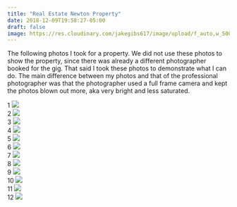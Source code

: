 ```yaml
---
title: "Real Estate Newton Property"
date: 2018-12-09T19:58:27-05:00
draft: false
image: https://res.cloudinary.com/jakegibs617/image/upload/f_auto,w_500/v1544403402/best-uncropped_-_2.png
---
```


<p>The following photos I took for a property. We did not use these photos to show the property, since there was already a different photographer booked for the gig. That said I took these photos to demonstrate what I can do. The main difference between my photos and that of the professional photographer was that the photographer used a full frame camera and kept the photos blown out more, aka very bright and less saturated. </p>

<div class="masonry">
  <div class="item">
    1
    <img src="https://res.cloudinary.com/jakegibs617/image/upload/c_scale,w_500/v1544403402/best-uncropped_-_2.png">
  </div>
  <div class="item">
    2
    <img src="https://res.cloudinary.com/jakegibs617/image/upload/c_scale,w_500/v1544403402/best-uncropped_-_3.png">
  </div>
  <div class="item">
    3
    <img src="https://res.cloudinary.com/jakegibs617/image/upload/c_scale,w_500/v1544403402/best-uncropped_-_4.png">
  </div>
  <div class="item">
    4
    <img src="https://res.cloudinary.com/jakegibs617/image/upload/c_scale,w_500/v1544403402/best-uncropped_-_5.png">
  </div>
  <div class="item">
    5
    <img src="https://res.cloudinary.com/jakegibs617/image/upload/c_scale,w_500/v1544403402/best-uncropped_-_6.png">
  </div>
  <div class="item">
    6
    <img src="https://res.cloudinary.com/jakegibs617/image/upload/c_scale,w_500/v1544403402/best-uncropped_-_7.png">
  </div>
  <div class="item">
    7
    <img src="https://res.cloudinary.com/jakegibs617/image/upload/c_scale,w_500/v1544403402/best-uncropped_-_8.png">
  </div>
  <div class="item">
    8
    <img src="https://res.cloudinary.com/jakegibs617/image/upload/c_scale,w_500/v1544403402/best-uncropped_-_9.png">
  </div>
  <div class="item">
    9
    <img src="https://res.cloudinary.com/jakegibs617/image/upload/c_scale,w_500/v1544403402/best-uncropped_-_10.png">
  </div>
  <div class="item">
    10
    <img src="https://res.cloudinary.com/jakegibs617/image/upload/c_scale,w_500/v1544403402/best-uncropped_-_11.png">
  </div>
  <div class="item">
    11
    <img src="https://res.cloudinary.com/jakegibs617/image/upload/c_scale,w_500/v1544403402/best-uncropped_-_12.png">
  </div>
    <div class="item">
    12
    <img src="https://res.cloudinary.com/jakegibs617/image/upload/c_scale,w_500/v1544403402/best-uncropped_-_13.png">
  </div>

  